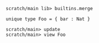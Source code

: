 ```ucm:hide
scratch/main lib> builtins.merge
```

```unison
unique type Foo = { bar : Nat }
```

```ucm
scratch/main> update
scratch/main> view Foo
```
